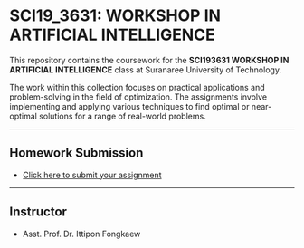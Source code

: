 # SCI19_3631: WORKSHOP IN ARTIFICIAL INTELLIGENCE

This repository contains the coursework for the **SCI193631 WORKSHOP IN ARTIFICIAL INTELLIGENCE** class at Suranaree University of Technology.

The work within this collection focuses on practical applications and problem-solving in the field of optimization. The assignments involve implementing and applying various techniques to find optimal or near-optimal solutions for a range of real-world problems.

---

## Homework Submission

* [Click here to submit your assignment](https://docs.google.com/forms/d/e/1FAIpQLSfWL0_B_Lqz3Guiqb6tVKl6qSHKkM0tAXpB_wLpaLzDSq413w/viewform?usp=header)

---

## Instructor

* Asst. Prof. Dr. Ittipon Fongkaew
